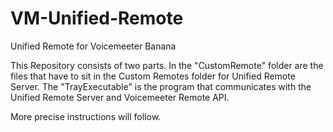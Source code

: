 # VM-Unified-Remote
Unified Remote for Voicemeeter Banana

This Repository consists of two parts. 
In the "CustomRemote" folder are the files that have to sit in the Custom Remotes folder for Unified Remote Server.
The "TrayExecutable" is the program that communicates with the Unified Remote Server and Voicemeeter Remote API.

More precise instructions will follow.

